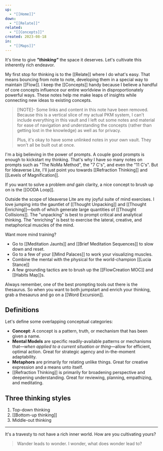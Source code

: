 ```yaml
---
up:
  - "[[Home]]"
down:
  - "[[Relate]]"
related:
  - "[[Concepts]]"
created: 2023-08-18
in:
  - "[[Maps]]"
---
```


It's time to give **_"thinking"_** the space it deserves. Let's cultivate this inherently rich endeavor.

My first stop for thinking is to the [[Relate]] where I do what's easy. That means bouncing from note to note, developing them in a special way to maintain [[Flow]]. I keep the [[Concepts]] handy because I believe a handful of core concepts influence our entire worldview in disproportionately powerful ways. These notes help me make leaps of insights while connecting new ideas to existing concepts.

> [!NOTE]- Some links and content in this note have been removed.
> Because this is a vertical slice of my actual PKM system, I can't include everything in this vault and I left out some notes and material for ease of navigation and understanding the concepts (rather than getting lost in the knowledge) as well as for privacy.
>
> Plus, it's okay to have some unlinked notes in your own vault. They won't all be built out at once.

I'm a big believing in the power of prompts. A couple good prompts is enough to kickstart my thinking. That's why I have so many notes on prompts such as "The NoMa Method", the "7 C's", and even the "11 C's". But for Ideaverse Lite, I'll just point you towards [[Refraction Thinking]] and [[Levels of Magnification]].

If you want to solve a problem _and_ gain clarity, a nice concept to brush up on is the [[OODA Loop]].

Outside the scope of Ideaverse Lite are my joyful suite of mind exercises. I love jumping into the gauntlet of [[Thought Unpacking]] and [[Thought Enriching]]—both of which generate large quantities of [[Thought Collisions]]. The "unpacking" is best to prompt critical and analytical thinking. The "enriching" is best to exercise the lateral, creative, and metaphorical muscles of the mind.

Want more mind training?

- Go to [[Meditation Jaunts]] and [[Brief Meditation Sequences]] to slow down and reset.
- Go to a few of your [[Mind Palaces]] to work your visualizing muscles.
- Combine the mental with the physical for the world-champion [[Lucia Stance]]
- A few grounding tactics are to brush up the [[FlowCreation MOC]] and [[Habits Map]]s.

Always remember, one of the best prompting tools out there is the thesaurus. So when you want to both jumpstart and enrich your thinking, grab a thesaurus and go on a [[Word Excursion]].

## Definitions

Let's define some overlapping conceptual categories:

- **Concept**: A concept is a pattern, truth, or mechanism that has been given a name.
- **Mental Models** are specific readily-available patterns or mechanisms that—_when applied to a current situation or thing_—allow for efficient, optimal action. Great for strategic agency and in-the-moment adaptability.
- **Metaphors** are primarily for relating unlike things. Great for creative expression and a means unto itself.
- [[Refraction Thinking]] is primarily for broadening perspective and deepening understanding. Great for reviewing, planning, empathizing, and meditating.

## Three thinking styles

1. Top-down thinking
2. [[Bottom-up thinking]]
3. Middle-out thinking

---

It's a travesty to not have a rich inner world. How are you cultivating yours?

> Wander leads to wonder. I wonder, what does wonder lead to?
